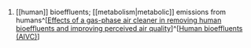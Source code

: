 1. [[human]] bioeffluents; [[metabolism|metabolic]] emissions from humans^[[Effects of a gas-phase air cleaner in removing human bioeffluents and improving perceived air quality](https://www.sciencedirect.com/science/article/pii/S0360132324003822)]^[[Human bioeffluents (AIVC)](https://www.aivc.org/keywords/human-bioeffluents)]